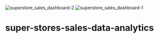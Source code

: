 ![superstore_sales_dashboard-2](https://github.com/HariniMS/super-stores-sales-data-analytics/assets/49799424/73a65b7a-5b1a-44a7-9a3f-bf0007012aa0)
![superstore_sales_dashboard-1](https://github.com/HariniMS/super-stores-sales-data-analytics/assets/49799424/821f940c-4304-44a4-9c76-e2639d9ad4fc)

# super-stores-sales-data-analytics

